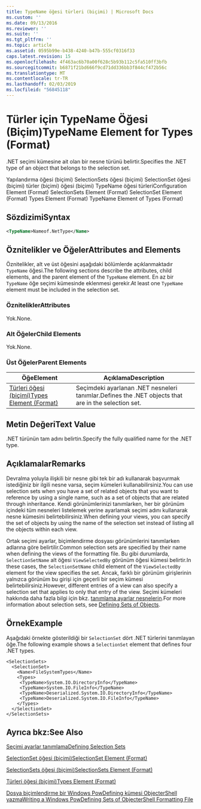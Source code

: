 ```yaml
---
title: TypeName öğesi türleri (biçimi) | Microsoft Docs
ms.custom: ''
ms.date: 09/13/2016
ms.reviewer: ''
ms.suite: ''
ms.tgt_pltfrm: ''
ms.topic: article
ms.assetid: 0595b99e-b438-4240-b47b-555cf0316f33
caps.latest.revision: 15
ms.openlocfilehash: 4f463ac6b70a00f628c5b93b112c5fa510ff3bfb
ms.sourcegitcommit: b6871f21bd666f9cd71dd336bb3f844cf472b56c
ms.translationtype: MT
ms.contentlocale: tr-TR
ms.lasthandoff: 02/03/2019
ms.locfileid: "56845118"
---
```

# <a name="typename-element-for-types-format"></a><span data-ttu-id="23a84-102">Türler için TypeName Öğesi (Biçim)</span><span class="sxs-lookup"><span data-stu-id="23a84-102">TypeName Element for Types (Format)</span></span>

<span data-ttu-id="23a84-103">.NET seçimi kümesine ait olan bir nesne türünü belirtir.</span><span class="sxs-lookup"><span data-stu-id="23a84-103">Specifies the .NET type of an object that belongs to the selection set.</span></span>

<span data-ttu-id="23a84-104">Yapılandırma öğesi (biçimi) SelectionSets öğesi (biçimi) SelectionSet öğesi (biçimi) türler (biçimi) öğesi (biçimi) TypeName öğesi türleri</span><span class="sxs-lookup"><span data-stu-id="23a84-104">Configuration Element (Format) SelectionSets Element (Format) SelectionSet Element (Format) Types Element (Format) TypeName Element of Types (Format)</span></span>

## <a name="syntax"></a><span data-ttu-id="23a84-105">Sözdizimi</span><span class="sxs-lookup"><span data-stu-id="23a84-105">Syntax</span></span>

```xml
<TypeName>Nameof.NetType</Name>
```

## <a name="attributes-and-elements"></a><span data-ttu-id="23a84-106">Öznitelikler ve Öğeler</span><span class="sxs-lookup"><span data-stu-id="23a84-106">Attributes and Elements</span></span>

<span data-ttu-id="23a84-107">Öznitelikler, alt ve üst öğesini aşağıdaki bölümlerde açıklanmaktadır `TypeName` öğesi.</span><span class="sxs-lookup"><span data-stu-id="23a84-107">The following sections describe the attributes, child elements, and the parent element of the `TypeName` element.</span></span> <span data-ttu-id="23a84-108">En az bir `TypeName` öğe seçimi kümesinde eklenmesi gerekir.</span><span class="sxs-lookup"><span data-stu-id="23a84-108">At least one `TypeName` element must be included in the selection set.</span></span>

### <a name="attributes"></a><span data-ttu-id="23a84-109">Öznitelikler</span><span class="sxs-lookup"><span data-stu-id="23a84-109">Attributes</span></span>

<span data-ttu-id="23a84-110">Yok.</span><span class="sxs-lookup"><span data-stu-id="23a84-110">None.</span></span>

### <a name="child-elements"></a><span data-ttu-id="23a84-111">Alt Öğeler</span><span class="sxs-lookup"><span data-stu-id="23a84-111">Child Elements</span></span>

<span data-ttu-id="23a84-112">Yok.</span><span class="sxs-lookup"><span data-stu-id="23a84-112">None.</span></span>

### <a name="parent-elements"></a><span data-ttu-id="23a84-113">Üst Öğeler</span><span class="sxs-lookup"><span data-stu-id="23a84-113">Parent Elements</span></span>

|<span data-ttu-id="23a84-114">Öğe</span><span class="sxs-lookup"><span data-stu-id="23a84-114">Element</span></span>|<span data-ttu-id="23a84-115">Açıklama</span><span class="sxs-lookup"><span data-stu-id="23a84-115">Description</span></span>|
|-------------|-----------------|
|[<span data-ttu-id="23a84-116">Türleri öğesi (biçimi)</span><span class="sxs-lookup"><span data-stu-id="23a84-116">Types Element (Format)</span></span>](./types-element-for-selectionset-format.md)|<span data-ttu-id="23a84-117">Seçimdeki ayarlanan .NET nesneleri tanımlar.</span><span class="sxs-lookup"><span data-stu-id="23a84-117">Defines the .NET objects that are in the selection set.</span></span>|

## <a name="text-value"></a><span data-ttu-id="23a84-118">Metin Değeri</span><span class="sxs-lookup"><span data-stu-id="23a84-118">Text Value</span></span>

<span data-ttu-id="23a84-119">.NET türünün tam adını belirtin.</span><span class="sxs-lookup"><span data-stu-id="23a84-119">Specify the fully qualified name for the .NET type.</span></span>

## <a name="remarks"></a><span data-ttu-id="23a84-120">Açıklamalar</span><span class="sxs-lookup"><span data-stu-id="23a84-120">Remarks</span></span>

<span data-ttu-id="23a84-121">Devralma yoluyla ilişkili bir nesne gibi tek bir adı kullanarak başvurmak istediğiniz bir ilgili nesne varsa, seçim kümeleri kullanabilirsiniz.</span><span class="sxs-lookup"><span data-stu-id="23a84-121">You can use selection sets when you have a set of related objects that you want to reference by using a single name, such as a set of objects that are related through inheritance.</span></span> <span data-ttu-id="23a84-122">Kendi görünümlerinizi tanımlarken, her bir görünüm içindeki tüm nesneleri listelemek yerine ayarlamak seçimi adını kullanarak nesne kümesini belirtebilirsiniz.</span><span class="sxs-lookup"><span data-stu-id="23a84-122">When defining your views, you can specify the set of objects by using the name of the selection set instead of listing all the objects within each view.</span></span>

<span data-ttu-id="23a84-123">Ortak seçimi ayarlar, biçimlendirme dosyası görünümlerini tanımlarken adlarına göre belirtilir.</span><span class="sxs-lookup"><span data-stu-id="23a84-123">Common selection sets are specified by their name when defining the views of the formatting file.</span></span> <span data-ttu-id="23a84-124">Bu gibi durumlarda, `SelectionSetName` alt öğesi `ViewSelectedBy` görünüm öğesi kümesi belirtir.</span><span class="sxs-lookup"><span data-stu-id="23a84-124">In these cases, the `SelectionSetName` child element of the `ViewSelectedBy` element for the view specifies the set.</span></span> <span data-ttu-id="23a84-125">Ancak, farklı bir görünüm girişlerinin yalnızca görünüm bu girişi için geçerli bir seçim kümesi belirtebilirsiniz.</span><span class="sxs-lookup"><span data-stu-id="23a84-125">However, different entries of a view can also specify a selection set that applies to only that entry of the view.</span></span> <span data-ttu-id="23a84-126">Seçimi kümeleri hakkında daha fazla bilgi için bkz. [tanımlama ayarlar nesnelerin](./defining-selection-sets.md).</span><span class="sxs-lookup"><span data-stu-id="23a84-126">For more information about selection sets, see [Defining Sets of Objects](./defining-selection-sets.md).</span></span>

## <a name="example"></a><span data-ttu-id="23a84-127">Örnek</span><span class="sxs-lookup"><span data-stu-id="23a84-127">Example</span></span>

<span data-ttu-id="23a84-128">Aşağıdaki örnekte gösterildiği bir `SelectionSet` dört .NET türlerini tanımlayan öğe.</span><span class="sxs-lookup"><span data-stu-id="23a84-128">The following example shows a `SelectionSet` element that defines four .NET types.</span></span>

```
<SelectionSets>
  <SelectionSet>
    <Name>FileSystemTypes</Name>
    <Types>
     <TypeName>System.IO.DirectoryInfo</TypeName>
     <TypeName>System.IO.FileInfo</TypeName>
     <TypeName>Deserialized.System.IO.DirectoryInfo</TypeName>
     <TypeName>Deserialized.System.IO.FileInfo</TypeName>
    </Types>
  </SelectionSet>
</SelectionSets>
```

## <a name="see-also"></a><span data-ttu-id="23a84-129">Ayrıca bkz:</span><span class="sxs-lookup"><span data-stu-id="23a84-129">See Also</span></span>

[<span data-ttu-id="23a84-130">Seçimi ayarlar tanımlama</span><span class="sxs-lookup"><span data-stu-id="23a84-130">Defining Selection Sets</span></span>](./defining-selection-sets.md)

[<span data-ttu-id="23a84-131">SelectionSet öğesi (biçimi)</span><span class="sxs-lookup"><span data-stu-id="23a84-131">SelectionSet Element (Format)</span></span>](./selectionset-element-format.md)

[<span data-ttu-id="23a84-132">SelectionSets öğesi (biçimi)</span><span class="sxs-lookup"><span data-stu-id="23a84-132">SelectionSets Element (Format)</span></span>](./selectionsets-element-format.md)

[<span data-ttu-id="23a84-133">Türleri öğesi (biçimi)</span><span class="sxs-lookup"><span data-stu-id="23a84-133">Types Element (Format)</span></span>](./types-element-for-selectionset-format.md)

[<span data-ttu-id="23a84-134">Dosya biçimlendirme bir Windows PowDefining kümesi ObjecterShell yazma</span><span class="sxs-lookup"><span data-stu-id="23a84-134">Writing a Windows PowDefining Sets of ObjecterShell Formatting File</span></span>](./writing-a-powershell-formatting-file.md)
